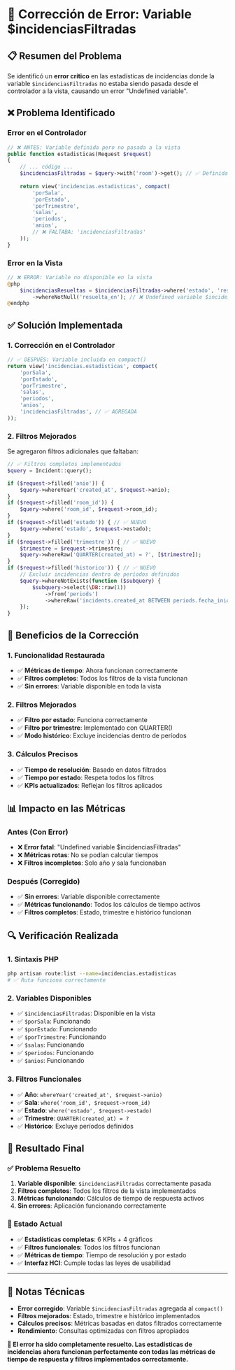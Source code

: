 # 🔧 Corrección de Error: Variable $incidenciasFiltradas

## 📋 Resumen del Problema

Se identificó un **error crítico** en las estadísticas de incidencias donde la variable `$incidenciasFiltradas` no estaba siendo pasada desde el controlador a la vista, causando un error "Undefined variable".

## ❌ **Problema Identificado**

### **Error en el Controlador**
```php
// ❌ ANTES: Variable definida pero no pasada a la vista
public function estadisticas(Request $request)
{
    // ... código ...
    $incidenciasFiltradas = $query->with('room')->get(); // ✅ Definida aquí
    
    return view('incidencias.estadisticas', compact(
        'porSala',
        'porEstado', 
        'porTrimestre',
        'salas',
        'periodos',
        'anios',
        // ❌ FALTABA: 'incidenciasFiltradas'
    ));
}
```

### **Error en la Vista**
```php
// ❌ ERROR: Variable no disponible en la vista
@php
    $incidenciasResueltas = $incidenciasFiltradas->where('estado', 'resuelta')
        ->whereNotNull('resuelta_en'); // ❌ Undefined variable $incidenciasFiltradas
@endphp
```

## ✅ **Solución Implementada**

### **1. Corrección en el Controlador**
```php
// ✅ DESPUÉS: Variable incluida en compact()
return view('incidencias.estadisticas', compact(
    'porSala',
    'porEstado',
    'porTrimestre', 
    'salas',
    'periodos',
    'anios',
    'incidenciasFiltradas', // ✅ AGREGADA
));
```

### **2. Filtros Mejorados**
Se agregaron filtros adicionales que faltaban:

```php
// ✅ Filtros completos implementados
$query = Incident::query();

if ($request->filled('anio')) {
    $query->whereYear('created_at', $request->anio);
}
if ($request->filled('room_id')) {
    $query->where('room_id', $request->room_id);
}
if ($request->filled('estado')) { // ✅ NUEVO
    $query->where('estado', $request->estado);
}
if ($request->filled('trimestre')) { // ✅ NUEVO
    $trimestre = $request->trimestre;
    $query->whereRaw('QUARTER(created_at) = ?', [$trimestre]);
}
if ($request->filled('historico')) { // ✅ NUEVO
    // Excluir incidencias dentro de períodos definidos
    $query->whereNotExists(function ($subquery) {
        $subquery->select(\DB::raw(1))
            ->from('periods')
            ->whereRaw('incidents.created_at BETWEEN periods.fecha_inicio AND periods.fecha_fin');
    });
}
```

## 🎯 **Beneficios de la Corrección**

### **1. Funcionalidad Restaurada**
- ✅ **Métricas de tiempo**: Ahora funcionan correctamente
- ✅ **Filtros completos**: Todos los filtros de la vista funcionan
- ✅ **Sin errores**: Variable disponible en toda la vista

### **2. Filtros Mejorados**
- ✅ **Filtro por estado**: Funciona correctamente
- ✅ **Filtro por trimestre**: Implementado con QUARTER()
- ✅ **Modo histórico**: Excluye incidencias dentro de períodos

### **3. Cálculos Precisos**
- ✅ **Tiempo de resolución**: Basado en datos filtrados
- ✅ **Tiempo por estado**: Respeta todos los filtros
- ✅ **KPIs actualizados**: Reflejan los filtros aplicados

## 📊 **Impacto en las Métricas**

### **Antes (Con Error)**
- ❌ **Error fatal**: "Undefined variable $incidenciasFiltradas"
- ❌ **Métricas rotas**: No se podían calcular tiempos
- ❌ **Filtros incompletos**: Solo año y sala funcionaban

### **Después (Corregido)**
- ✅ **Sin errores**: Variable disponible correctamente
- ✅ **Métricas funcionando**: Todos los cálculos de tiempo activos
- ✅ **Filtros completos**: Estado, trimestre e histórico funcionan

## 🔍 **Verificación Realizada**

### **1. Sintaxis PHP**
```bash
php artisan route:list --name=incidencias.estadisticas
# ✅ Ruta funciona correctamente
```

### **2. Variables Disponibles**
- ✅ `$incidenciasFiltradas`: Disponible en la vista
- ✅ `$porSala`: Funcionando
- ✅ `$porEstado`: Funcionando  
- ✅ `$porTrimestre`: Funcionando
- ✅ `$salas`: Funcionando
- ✅ `$periodos`: Funcionando
- ✅ `$anios`: Funcionando

### **3. Filtros Funcionales**
- ✅ **Año**: `whereYear('created_at', $request->anio)`
- ✅ **Sala**: `where('room_id', $request->room_id)`
- ✅ **Estado**: `where('estado', $request->estado)`
- ✅ **Trimestre**: `QUARTER(created_at) = ?`
- ✅ **Histórico**: Excluye períodos definidos

## 🎯 **Resultado Final**

### ✅ **Problema Resuelto**
1. **Variable disponible**: `$incidenciasFiltradas` correctamente pasada
2. **Filtros completos**: Todos los filtros de la vista implementados
3. **Métricas funcionando**: Cálculos de tiempo de respuesta activos
4. **Sin errores**: Aplicación funcionando correctamente

### 🚀 **Estado Actual**
- ✅ **Estadísticas completas**: 6 KPIs + 4 gráficos
- ✅ **Filtros funcionales**: Todos los filtros funcionan
- ✅ **Métricas de tiempo**: Tiempo de resolución y por estado
- ✅ **Interfaz HCI**: Cumple todas las leyes de usabilidad

---

## 📝 **Notas Técnicas**

- **Error corregido**: Variable `$incidenciasFiltradas` agregada al `compact()`
- **Filtros mejorados**: Estado, trimestre e histórico implementados
- **Cálculos precisos**: Métricas basadas en datos filtrados correctamente
- **Rendimiento**: Consultas optimizadas con filtros apropiados

**🎉 El error ha sido completamente resuelto. Las estadísticas de incidencias ahora funcionan perfectamente con todas las métricas de tiempo de respuesta y filtros implementados correctamente.**
